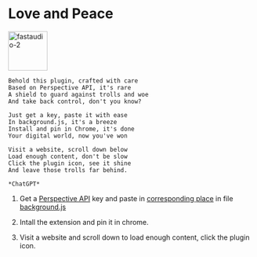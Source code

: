 # Love and Peace

<p align="left">
<img width="80" alt="fastaudio-2" src="https://user-images.githubusercontent.com/31392274/236587723-dd4d4654-874a-4d10-8c71-543fc8b4eba9.jpg">
</p>

```
Behold this plugin, crafted with care
Based on Perspective API, it's rare
A shield to guard against trolls and woe
And take back control, don't you know?

Just get a key, paste it with ease
In background.js, it's a breeze
Install and pin in Chrome, it's done
Your digital world, now you've won

Visit a website, scroll down below
Load enough content, don't be slow
Click the plugin icon, see it shine
And leave those trolls far behind.

*ChatGPT*
```

1. Get a [Perspective API](https://support.perspectiveapi.com/s/docs-get-started?language=en_US) key and paste in [corresponding place](https://github.com/QuchenFu/chrome-plugin-detoxer/blob/main/Detoxer/background.js#L3) in file [background.js](https://github.com/QuchenFu/chrome-plugin-detoxer/blob/main/Detoxer/background.js)

2. Intall the extension and pin it in chrome.

3. Visit a website and scroll down to load enough content, click the plugin icon.

